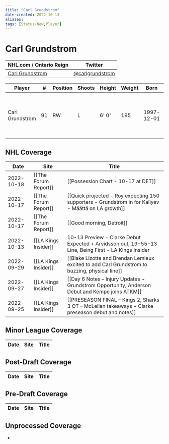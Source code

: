 ```yaml
---
title: "Carl Grundstrom"
date-created: 2022-10-13
aliases: 
tags: [Status/New,Player]
---
```


# Carl Grundstrom

NHL.com / Ontario Reign | Twitter
-|-
[Carl Grundstrom](https://www.nhl.com/player/carl-grundstrom-8479336) | [@carlgrundstrom](https://twitter.com/carlgrundstrom)

Player | \# | Position | Shoots | Height | Weight | Born | Birthplace | Draft 
-|-|-|-|-|-|-|-|-
Carl Grundstrom | 91 | RW | L | 6' 0" | 195 | 1997-12-01 | Umea, SWE | 2016 TOR, 2nd rd, 27th pk (57th overall)




## NHL  Coverage
| Date       | Site                 | Title                                                                                                |
| ---------- | -------------------- | ---------------------------------------------------------------------------------------------------- |
| 2022-10-18 | [[The Forum Report]] | [[Possession Chart - 10-17 at DET]]                                                       |
| 2022-10-17 | [[The Forum Report]] | [[Quick projected - Roy expecting 150 supporters - Grundstrom in for Kaliyev - Määttä on LA growth]]                                                                                                                        |
| 2022-10-17 | [[The Forum Report]] | [[Good morning, Detroit]]                                                                            |
| 2022-10-13 | [[LA Kings Insider]] | 10-13 Preview - Clarke Debut Expected + Arvidsson out, 19-55-13 Line, Being First - LA Kings Insider |
| 2022-09-29 | [[LA Kings Insider]] | [[Blake Lizotte and Brendan Lemieux excited to add Carl Grundstrom to buzzing, physical line]]       |
| 2022-09-27 | [[LA Kings Insider]] | [[Day 6 Notes – Injury Updates + Grundstrom Opportunity, Anderson Debut and Kempe joins ATKM]]       |
| 2022-09-25 | [[LA Kings Insider]] | [[PRESEASON FINAL – Kings 2, Sharks 3 OT – McLellan takeaways + Clarke preseason debut and notes]]   |


## Minor League Coverage
Date | Site |  Title
---|---|---



## Post-Draft Coverage
Date | Site |  Title
---|---|---



## Pre-Draft Coverage
Date | Site |  Title
---|---|---


## Unprocessed Coverage
- 
